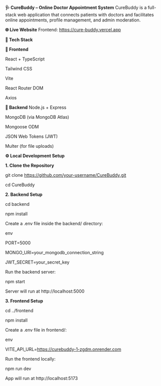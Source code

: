 **🩺 CureBuddy – Online Doctor Appointment System**
CureBuddy is a full-stack web application that connects patients with doctors and facilitates online appointments, profile management, and admin moderation.

**🌐 Live Website**
Frontend: https://cure-buddy.vercel.app

**🚀 Tech Stack**

**🔷 Frontend**

React + TypeScript

Tailwind CSS

Vite

React Router DOM

Axios

**🔶 Backend**
Node.js + Express

MongoDB (via MongoDB Atlas)

Mongoose ODM

JSON Web Tokens (JWT)

Multer (for file uploads)

**⚙️ Local Development Setup**

**1. Clone the Repository**

git clone https://github.com/your-username/CureBuddy.git

cd CureBuddy

**2. Backend Setup**

cd backend

npm install

Create a .env file inside the backend/ directory:

env

PORT=5000

MONGO_URI=your_mongodb_connection_string

JWT_SECRET=your_secret_key

Run the backend server:

npm start

Server will run at http://localhost:5000

**3. Frontend Setup**

cd ../frontend

npm install

Create a .env file in frontend/:

env

VITE_API_URL=https://curebuddy-1-zgdm.onrender.com

Run the frontend locally:

npm run dev

App will run at http://localhost:5173
